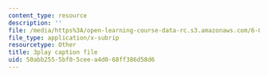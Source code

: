 ```yaml
---
content_type: resource
description: ''
file: /media/https%3A/open-learning-course-data-rc.s3.amazonaws.com/6-890-algorithmic-lower-bounds-fun-with-hardness-proofs-fall-2014/50abb2555bf05ceea4d068ff386d58d6_iDNpHHO_O6w.vtt
file_type: application/x-subrip
resourcetype: Other
title: 3play caption file
uid: 50abb255-5bf0-5cee-a4d0-68ff386d58d6
---
```

